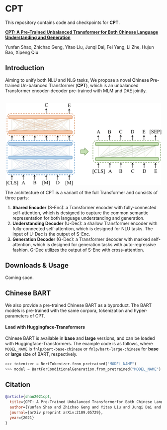 # CPT

This repository contains code and checkpoints for **CPT**.

[**CPT: A Pre-Trained Unbalanced Transformer for Both Chinese Language Understanding and Generation**](https://arxiv.org/pdf/2109.05729v1.pdf)

Yunfan Shao, Zhichao Geng, Yitao Liu, Junqi Dai, Fei Yang, Li Zhe, Hujun Bao, Xipeng Qiu

## Introduction

Aiming to unify both NLU and NLG tasks, We propose a novel **C**hinese **P**re-trained Un-balanced **T**ransformer (**CPT**), which is an unbalanced Transformer encoder-decoder pre-trained with MLM and DAE jointly.

<p align="center">
	<br>
 	<img src="./misc\cpt-architecture.png" width = "500" align=center />
	<br>
</p>

The architecture of CPT is a variant of the full Transformer and consists of three parts:

1. **Shared Encoder** (S-Enc): a Transformer encoder with fully-connected self-attention, which is designed to capture the common semantic representation for both language understanding and generation.
2. **Understanding Decoder** (U-Dec): a shallow Transformer encoder with fully-connected self-attention, which is designed for NLU tasks. The input of U-Dec is the output of S-Enc.
3. **Generation Decoder** (G-Dec): a Transformer decoder with masked self-attention, which is designed for generation tasks with auto-regressive fashion. G-Dec utilizes the output of S-Enc with cross-attention.

## Downloads & Usage

Coming soon.

## Chinese BART

We also provide a pre-trained Chinese BART as a byproduct. The BART models is pre-trained with the same corpora, tokenization and hyper-parameters of CPT.

#### Load with Huggingface-Transformers

Chinese BART is available in **base** and **large** versions, and can be loaded with Huggingface-Transformers. The example code is as follows, where `MODEL_NAME` is `fnlp/bart-base-chinese` or `fnlp/bart-large-chinese` for **base** or **large** size of BART, respectively.

```python
>>> tokenizer = BertTokenizer.from_pretrained("MODEL_NAME")
>>> model = BartForConditionalGeneration.from_pretrained("MODEL_NAME")
```

## Citation

```bibtex
@article{shao2021cpt,
  title={CPT: A Pre-Trained Unbalanced Transformerfor Both Chinese Language Understanding and Generation}, 
  author={Yunfan Shao and Zhichao Geng and Yitao Liu and Junqi Dai and Fei Yang and Li Zhe and Hujun Bao and Xipeng Qiu},
  journal={arXiv preprint arXiv:2109.05729},
  year={2021}
}
```

